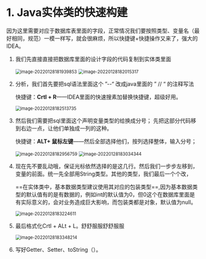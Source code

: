 # 1. Java实体类的快速构建

因为这里需要对应于数据库表里面的字段，正常情况我们要按照类型、变量名（最好相同，规范）一模一样写，就会很麻烦，所以快捷键+快捷操作又来了，强大的IDEA。

1. 我们先直接直接把数据库里面的设计字段的代码复制到实体类里面

   <img src="https://java-baguwen.oss-cn-chengdu.aliyuncs.com/images/image-20220128181939853.png" alt="image-20220128181939853" style="zoom:80%;" />

   <img src="https://java-baguwen.oss-cn-chengdu.aliyuncs.com/images/image-20220128182015317.png" alt="image-20220128182015317" style="zoom:80%;" />

2. 分析，我们首先要把sql语法里面这个  ”--“  改成java里面的  ” // “  的注释写法

   快捷键：**Crtl + R**——IDEA里面的快速搜素加替换快捷键，超级好用。

   <img src="https://java-baguwen.oss-cn-chengdu.aliyuncs.com/images/image-20220128182513735.png" alt="image-20220128182513735" style="zoom:80%;" />

3. 然后我们需要把sql里面这个声明变量类型的给换成分号；  先把这部分代码移到右边一点，让他们单独成一列的这种。

   快捷键：**ALT+ 鼠标左键**——然后全部选择他们，按列选择整体，输入分号；

   <img src="https://java-baguwen.oss-cn-chengdu.aliyuncs.com/images/image-20220128182956759.png" alt="image-20220128182956759" style="zoom:80%;" />

   <img src="https://java-baguwen.oss-cn-chengdu.aliyuncs.com/images/image-20220128183034344.png" alt="image-20220128183034344" style="zoom:80%;" />

4. 现在先不要乱动哦，保证光标依然选择的是这几行。然后我们一步步左移到，变量的前面。统一先全部用String类型。其他的类型，我们最后一个个改，

   ==在实体类中，基本数据类型建议使用其对应的包装类型==,因为基本数据类型的默认值有的是有数据的，例如int的默认值为0，但0这个在数据库里面是有实际意义的，会对业务造成巨大影响，而包装类都是对象，默认值为null。

   <img src="https://java-baguwen.oss-cn-chengdu.aliyuncs.com/images/image-20220128183224611.png" alt="image-20220128183224611" style="zoom:80%;" />

5. 最后格式化Crtl + ALt + L。舒舒服服舒舒服服

   <img src="https://java-baguwen.oss-cn-chengdu.aliyuncs.com/images/image-20220128183348214.png" alt="image-20220128183348214" style="zoom:80%;" />

6. 写好Getter、Setter、toString（）。

